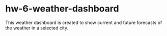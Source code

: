 # hw-6-weather-dashboard
This weather dashboard is created to show current and future forecasts of the weather in a selected city.
